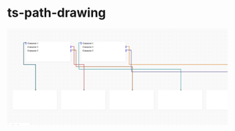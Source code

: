 # ts-path-drawing

![alt text](https://github.com/brewern/ts-path-drawing/blob/main/public/screenshot.png?raw=true)
